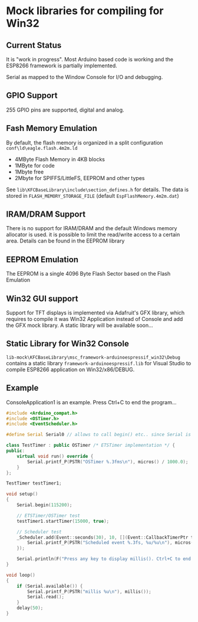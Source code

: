 # Mock libraries for compiling for Win32

## Current Status

It is "work in progress". Most Arduino based code is working and the ESP8266 framework is partially implemented.

Serial as mapped to the Window Console for I/O and debugging.

## GPIO Support

255 GPIO pins are supported, digital and analog.

## Fash Memory Emulation

By default, the flash memory is organized in a split configuration `conf\ld\eagle.flash.4m2m.ld`

- 4MByte Flash Memory in 4KB blocks
- 1MByte for code
- 1Mbyte free
- 2Mbyte for SPIFFS/LittleFS, EEPROM and other types

See `lib\KFCBaseLibrary\include\section_defines.h` for details. The data is stored in `FLASH_MEMORY_STORAGE_FILE` (default `EspFlashMemory.4m2m.dat`)

## IRAM/DRAM Support

There is no support for IRAM/DRAM and the default Windows memory allocator is used. it is possible to limit the read/write access to a certain area. Details can be found in the EEPROM library

## EEPROM Emulation

The EEPROM is a single 4096 Byte Flash Sector based on the Flash Emulation

## Win32 GUI support

Support for TFT displays is implemented via Adafruit's GFX library, which requires to compile it was Win32 Application instead of Console and add the GFX mock library. A static library will be available soon...

## Static Library for Win32 Console

`lib-mock\KFCBaseLibrary\msc_framework-arduinoespressif_win32\Debug` contains a static library `framework-arduinoespressif.lib` for Visual Studio to compile ESP8266 application on Win32/x86/DEBUG.

## Example

ConsoleApplication1 is an example. Press Ctrl+C to end the program...

```c++
#include <Arduino_compat.h>
#include <OSTimer.h>
#include <EventScheduler.h>

#define Serial Serial0 // allows to call begin() etc.. since Serial is a Stream object not HardwareSerial, pointing to Serial0

class TestTimer : public OSTimer /* ETSTimer implementation */ {
public:
    virtual void run() override {
        Serial.printf_P(PSTR("OSTimer %.3fms\n"), micros() / 1000.0);
    }
};

TestTimer testTimer1;

void setup()
{
    Serial.begin(115200);

    // ETSTimer/OSTimer test
    testTimer1.startTimer(15000, true);

    // Scheduler test
    _Scheduler.add(Event::seconds(30), 10, [](Event::CallbackTimerPtr timer) {
        Serial.printf_P(PSTR("Scheduled event %.3fs, %u/%u\n"), micros() / 1000000.0, timer->_repeat.getRepeatsLeft() + 1, 10);
    });

    Serial.println(F("Press any key to display millis(). Ctrl+C to end program..."));
}

void loop()
{
    if (Serial.available()) {
        Serial.printf_P(PSTR("millis %u\n"), millis());
        Serial.read();
    }
    delay(50);
}
```

